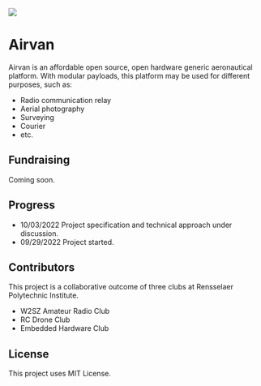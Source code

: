 ![](https://i.imgur.com/IiHzV5i.png)

# Airvan

Airvan is an affordable open source, open hardware generic aeronautical platform. With modular payloads, this platform may be used for different purposes, such as:

- Radio communication relay
- Aerial photography
- Surveying
- Courier
- etc.

## Fundraising

Coming soon.

## Progress

- 10/03/2022 Project specification and technical approach under discussion.
- 09/29/2022 Project started.


## Contributors

This project is a collaborative outcome of three clubs at Rensselaer Polytechnic Institute.

- W2SZ Amateur Radio Club
- RC Drone Club
- Embedded Hardware Club

## License

This project uses MIT License.

